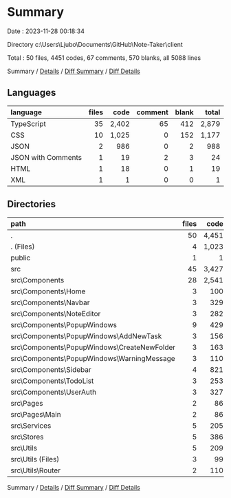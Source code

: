 # Summary

Date : 2023-11-28 00:18:34

Directory c:\\Users\\Ljubo\\Documents\\GitHub\\Note-Taker\\client

Total : 50 files,  4451 codes, 67 comments, 570 blanks, all 5088 lines

Summary / [Details](details.md) / [Diff Summary](diff.md) / [Diff Details](diff-details.md)

## Languages
| language | files | code | comment | blank | total |
| :--- | ---: | ---: | ---: | ---: | ---: |
| TypeScript | 35 | 2,402 | 65 | 412 | 2,879 |
| CSS | 10 | 1,025 | 0 | 152 | 1,177 |
| JSON | 2 | 986 | 0 | 2 | 988 |
| JSON with Comments | 1 | 19 | 2 | 3 | 24 |
| HTML | 1 | 18 | 0 | 1 | 19 |
| XML | 1 | 1 | 0 | 0 | 1 |

## Directories
| path | files | code | comment | blank | total |
| :--- | ---: | ---: | ---: | ---: | ---: |
| . | 50 | 4,451 | 67 | 570 | 5,088 |
| . (Files) | 4 | 1,023 | 2 | 6 | 1,031 |
| public | 1 | 1 | 0 | 0 | 1 |
| src | 45 | 3,427 | 65 | 564 | 4,056 |
| src\\Components | 28 | 2,541 | 65 | 417 | 3,023 |
| src\\Components\\Home | 3 | 100 | 1 | 21 | 122 |
| src\\Components\\Navbar | 3 | 329 | 1 | 54 | 384 |
| src\\Components\\NoteEditor | 3 | 282 | 1 | 43 | 326 |
| src\\Components\\PopupWindows | 9 | 429 | 0 | 77 | 506 |
| src\\Components\\PopupWindows\\AddNewTask | 3 | 156 | 0 | 29 | 185 |
| src\\Components\\PopupWindows\\CreateNewFolder | 3 | 163 | 0 | 28 | 191 |
| src\\Components\\PopupWindows\\WarningMessage | 3 | 110 | 0 | 20 | 130 |
| src\\Components\\Sidebar | 4 | 821 | 56 | 125 | 1,002 |
| src\\Components\\TodoList | 3 | 253 | 6 | 42 | 301 |
| src\\Components\\UserAuth | 3 | 327 | 0 | 55 | 382 |
| src\\Pages | 2 | 86 | 0 | 11 | 97 |
| src\\Pages\\Main | 2 | 86 | 0 | 11 | 97 |
| src\\Services | 5 | 205 | 0 | 34 | 239 |
| src\\Stores | 5 | 386 | 0 | 71 | 457 |
| src\\Utils | 5 | 209 | 0 | 31 | 240 |
| src\\Utils (Files) | 3 | 99 | 0 | 16 | 115 |
| src\\Utils\\Router | 2 | 110 | 0 | 15 | 125 |

Summary / [Details](details.md) / [Diff Summary](diff.md) / [Diff Details](diff-details.md)
